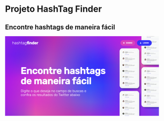 <h1>Projeto HashTag Finder</h1>
<h2>Encontre hashtags de maneira fácil</h2>

<img src="././public/HashTagFinder.png">